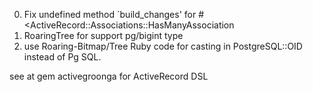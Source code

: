 0. Fix undefined method `build_changes' for #<ActiveRecord::Associations::HasManyAssociation
1. RoaringTree for support pg/bigint type
2. use Roaring-Bitmap/Tree Ruby code for casting in PostgreSQL::OID instead of Pg SQL.  
 
see at gem activegroonga for ActiveRecord DSL
